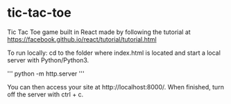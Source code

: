 # tic-tac-toe
Tic Tac Toe game built in React made by following the tutorial at https://facebook.github.io/react/tutorial/tutorial.html

To run locally: cd to the folder where index.html is located and start a local server with Python/Python3.

'''
python -m http.server
'''

You can then access your site at http://localhost:8000/. When finished, turn off the server with ctrl + c.
